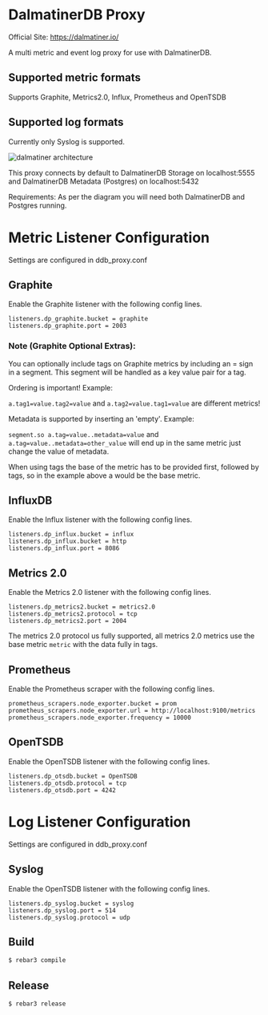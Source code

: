 # DalmatinerDB Proxy

Official Site: https://dalmatiner.io/

A multi metric and event log proxy for use with DalmatinerDB.

## Supported metric formats
Supports Graphite, Metrics2.0, Influx, Prometheus and OpenTSDB

## Supported log formats
Currently only Syslog is supported.

![dalmatiner architecture](http://cdn2.hubspot.net/hubfs/528953/dalmatiner.png "Dalmatiner Architecture")

This proxy connects by default to DalmatinerDB Storage on localhost:5555 and DalmatinerDB Metadata (Postgres) on localhost:5432

Requirements: As per the diagram you will need both DalmatinerDB and Postgres running.

# Metric Listener Configuration

Settings are configured in ddb_proxy.conf

## Graphite

Enable the Graphite listener with the following config lines.

```
listeners.dp_graphite.bucket = graphite
listeners.dp_graphite.port = 2003
```

### Note (Graphite Optional Extras):

You can optionally include tags on Graphite metrics by including an = sign in a segment. This segment will be handled as a key value pair for a tag.

Ordering is important! Example:

`a.tag1=value.tag2=value` and `a.tag2=value.tag1=value` are different metrics!

Metadata is supported by inserting an 'empty'. Example:

`segment.so a.tag=value..metadata=value` and `a.tag=value..metadata=other_value` will end up in the same metric just change the value of metadata.

When using tags the base of the metric has to be provided first, followed by tags, so in the example above a would be the base metric.

## InfluxDB

Enable the Influx listener with the following config lines.

```
listeners.dp_influx.bucket = influx
listeners.dp_influx.bucket = http
listeners.dp_influx.port = 8086
```

## Metrics 2.0

Enable the Metrics 2.0 listener with the following config lines.

```
listeners.dp_metrics2.bucket = metrics2.0
listeners.dp_metrics2.protocol = tcp
listeners.dp_metrics2.port = 2004
```

The metrics 2.0 protocol us fully supported, all metrics 2.0 metrics use the base metric `metric` with the data fully in tags.

## Prometheus

Enable the Prometheus scraper with the following config lines.
```
prometheus_scrapers.node_exporter.bucket = prom
prometheus_scrapers.node_exporter.url = http://localhost:9100/metrics
prometheus_scrapers.node_exporter.frequency = 10000
```

## OpenTSDB

Enable the OpenTSDB listener with the following config lines.

```
listeners.dp_otsdb.bucket = OpenTSDB
listeners.dp_otsdb.protocol = tcp
listeners.dp_otsdb.port = 4242
```

# Log Listener Configuration

Settings are configured in ddb_proxy.conf

## Syslog

Enable the OpenTSDB listener with the following config lines.

```
listeners.dp_syslog.bucket = syslog
listeners.dp_syslog.port = 514
listeners.dp_syslog.protocol = udp
```

Build
-----

```bash
$ rebar3 compile
```

Release
-------

```bash
$ rebar3 release
```
